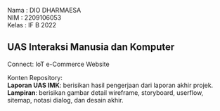 Nama  : DIO DHARMAESA<br />
NIM   : 2209106053<br />
Kelas : IF B 2022

**UAS Interaksi Manusia dan Komputer**<br />
-
Connect: IoT e-Commerce Website<br />

Konten Repository:<br />
**Laporan UAS IMK**: berisikan hasil pengerjaan dari laporan akhir projek. <br />
**Lampiran**: berisikan gambar detail wireframe, storyboard, userflow, sitemap, notasi dialog, dan desain akhir.
